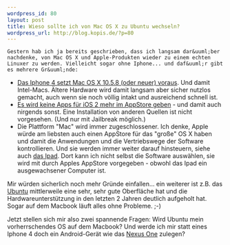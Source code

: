 ```yaml
--- 
wordpress_id: 80
layout: post
title: Wieso sollte ich von Mac OS X zu Ubuntu wechseln?
wordpress_url: http://blog.kopis.de/?p=80
---
```


    Gestern hab ich ja bereits geschrieben, dass ich langsam dar&uuml;ber nachdenke, von Mac OS X und Apple-Produkten wieder zu einem echten Linuxer zu werden. Vielleicht sogar ohne Iphone... und daf&uuml;r gibt es mehrere Gr&uuml;nde:
<ul>
	<li>
<a href="http://www.apple.com/iphone/specs.html">Das Iphone 4 setzt Mac OS X 10.5.8 (oder neuer) voraus</a>. Und damit Intel-Macs. &Auml;ltere Hardware wird damit langsam aber sicher nutzlos gemacht, auch wenn sie noch v&ouml;llig intakt und ausreichend schnell ist.</li>
	<li>
<a href="http://www.benm.at/2010/06/30/app-store-ios-2-x-apps-nicht-mehr-erwunscht/">Es wird keine Apps f&uuml;r iOS 2 mehr im AppStore geben</a> - und damit auch nirgends sonst. Eine Installation von anderen Quellen ist nicht vorgesehen. (Und nur mit Jailbreak m&ouml;glich.)</li>
	<li>Die Plattform "Mac" wird immer zugeschlossener. Ich denke, Apple w&uuml;rde am liebsten auch einen AppStore f&uuml;r das "gro&szlig;e" OS X haben und damit die Anwendungen und die Vertriebswege der Software kontrollieren. Und sie werden immer weiter darauf hinsteuern, siehe auch <a href="http://www.apple.com/de/ipad/">das Ipad</a>. Dort kann ich nicht selbst die Software ausw&auml;hlen, sie wird mit durch Apples AppStore vorgegeben - obwohl das Ipad ein ausgewachsener Computer ist.</li>
</ul>
Mir w&uuml;rden sicherlich noch mehr Gr&uuml;nde einfallen... ein weiterer ist z.B. das <a href="http://www.ubuntu.com">Ubuntu</a> mittlerweile eine sehr, sehr gute Oberfl&auml;che hat und die Hardwareunterst&uuml;tzung in den letzten 2 Jahren deutlich aufgeholt hat. Sogar auf dem Macbook l&auml;uft alles ohne Probleme. ;-)

Jetzt stellen sich mir also zwei spannende Fragen: Wird Ubuntu mein vorherrschendes OS auf dem Macbook? Und werde ich mir statt eines Iphone 4 doch ein Android-Ger&auml;t wie das <a href="http://www.google.com/phone/">Nexus One</a> zulegen?
  

